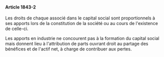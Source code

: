 #### Article 1843-2

Les droits de chaque associé dans le capital social sont proportionnels à ses apports lors de la constitution de la société ou au cours de l'existence de celle-ci.

Les apports en industrie ne concourent pas à la formation du capital social mais donnent lieu à l'attribution de parts ouvrant droit au partage des bénéfices et de l'actif net, à charge de contribuer aux pertes.

